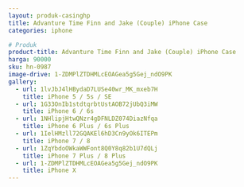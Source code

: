 ```yaml
---
layout: produk-casinghp
title: Advanture Time Finn and Jake (Couple) iPhone Case
categories: iphone

# Produk
product-title: Advanture Time Finn and Jake (Couple) iPhone Case
harga: 90000
sku: hn-0987
image-drive: 1-ZDMPlZTDHMLcEOAGea5g5Gej_ndO9PK
gallery:
  - url: 1lvJbJ4lHBydaD7LUSe40wr_MK_mxeb7H
    title: iPhone 5 / 5s / SE
  - url: 1G33OnIb1stdtqrbtUstAOB72jUbQ3iMW
    title: iPhone 6 / 6s
  - url: 1NHlipjHtwQNzr4gDFNLDZ074DiazNfqa
    title: iPhone 6 Plus / 6s Plus
  - url: 1IelHMzll72GQAKEl6hD3Cn9yOk6ITEPm
    title: iPhone 7 / 8
  - url: 1ZqYbdoOWkaWWFont8Q0Y8q82b1U7dQLj
    title: iPhone 7 Plus / 8 Plus
  - url: 1-ZDMPlZTDHMLcEOAGea5g5Gej_ndO9PK
    title: iPhone X
---
```

